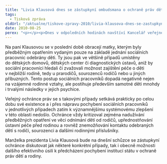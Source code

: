 ```yaml
---
title: "Livia Klausová dnes se zástupkyní ombudsmana o ochraně práv dětí"
tags:
  - Tisková zpráva
oldUrl: "/aktualne/tiskove-zpravy-2010/livia-klausova-dnes-se-zastupkyni-ombudsmana-o-ochrane-prav-deti"
date: 2010-08-25
perex: "<p></p><p>Dnes v odpoledních hodinách navštíví Kancelář veřejného ochránce práv manželka prezidenta České republiky Livia Klausová. V 16:00 hod se sejde se zástupkyní ochránce Jitkou Seitlovou, aby s ní projednala záležitosti týkající se ochrany práv dětí.</p>"
---
```


<!-- imported from the old website -->

<p>Na paní Klausovou se v poslední době obracejí matky, kterým byly předběžným opatřením vydaným pouze na základě jednání sociálních pracovnic odebrány děti. Ty jsou pak ve většině případů umístěny do dětských domovů, dětských center či diagnostických ústavů, aniž by sociální pracovníci hledali či zvažovali možnost zajištění péče o děti v nejbližší rodině, tedy u prarodičů, sourozenců rodičů nebo u jiných příbuzných. Tento postup sociálních pracovníků dopadá negativně nejen na vzájemné rodinné vztahy, ale postihuje především samotné děti mnohdy i trvalými následky v jejich psychice.</p><p>Veřejný ochránce práv se s takovými případy setkává prakticky po celou dobu své existence a i přes nápravu pochybení sociálních pracovníků v jednotlivých případech zatím k významnějšímu systémovému zlepšení v této oblasti nedošlo. Ochránce vždy kritizoval zejména nadužívání předběžných opatření ve věci odnímání dětí od rodičů, upřednostňování ústavní péče před rodinou a rovněž znemožňování kontaktu odebraných dětí s rodiči, sourozenci a dalšími rodinnými příslušníky.</p><p>Manželka prezidenta Livia Klausová bude na dnešní schůzce se zástupkyní ochránce diskutovat jak některé konkrétní případy, tak i obecně možnosti dalšího efektivního úsilí k předcházení pochybení institucí státu v ochraně práv dětí a rodiny.</p>

